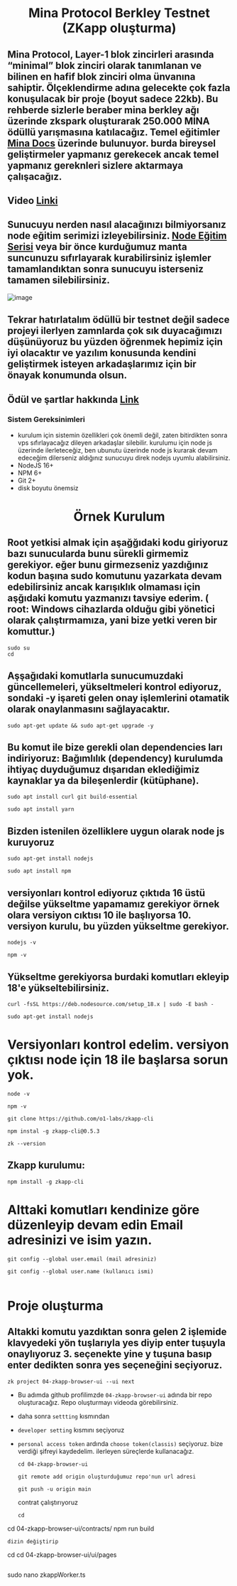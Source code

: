 <h1 align="center">Mina Protocol Berkley Testnet (ZKapp oluşturma)

## Mina Protocol, Layer-1 blok zincirleri arasında “minimal” blok zinciri olarak tanımlanan ve bilinen en hafif blok zinciri olma ünvanına sahiptir. Ölçeklendirme adına gelecekte çok fazla konuşulacak bir proje (boyut sadece 22kb). Bu rehberde sizlerle beraber mina berkley ağı üzerinde zkspark oluşturarak 250.000 MİNA ödüllü yarışmasına katılacağız. Temel eğitimler [Mina Docs](https://docs.minaprotocol.com/zkapps/tutorials/hello-world) üzerinde bulunuyor. burda bireysel geliştirmeler yapmanız gerekecek ancak temel yapmanız gereknleri sizlere aktarmaya çalışacağız.

## Video [Linki](https://youtu.be/62I0tvTnEfQ) 

## Sunucuyu nerden nasıl alacağınızı bilmiyorsanız node eğitim serimizi izleyebilirsiniz. [Node Eğitim Serisi](https://www.youtube.com/playlist?list=PLKxGUfdcj7MVXls2OvTpwx6CnpVJN685w) veya bir önce kurduğumuz manta suncunuzu sıfırlayarak kurabilirsiniz işlemler tamamlandıktan sonra sunucuyu isterseniz tamamen silebilirsiniz. 
 
![image](https://docs.minaprotocol.com/img/homepage/zkapp_developers.png)
## Tekrar hatırlatalım ödüllü bir testnet değil sadece projeyi ilerlyen zamnlarda çok sık duyacağımızı düşünüyoruz bu yüzden öğrenmek hepimiz için iyi olacaktır ve yazılım konusunda kendini geliştirmek isteyen arkadaşlarımız için bir önayak konumunda olsun.
  
## Ödül ve şartlar hakkında [Link](https://minaprotocol.com/blog/zkspark-cohort0)
  
### Sistem Gereksinimleri
 - kurulum için sistemin özellikleri çok önemli değil, zaten bitirdikten sonra vps sıfırlayacağız dileyen arkadaşlar silebilir. kurulumu için node js üzerinde ilerleteceğiz, ben ubunutu üzerinde node js kurarak devam edeceğim dilerseniz aldığınız sunucuyu direk nodejs uyumlu alabilirsiniz.
 - NodeJS 16+
 - NPM 6+
 - Git 2+
 - disk boyutu önemsiz

<h1 align="center">Örnek Kurulum
  

  ## Root yetkisi almak için aşağğıdaki kodu giriyoruz bazı sunucularda bunu sürekli girmemiz gerekiyor. eğer bunu girmezseniz yazdığınız kodun başına sudo komutunu yazarkata devam edebilirsiniz ancak karışıklık olmaması için aşğıdaki komutu yazmanızı tavsiye ederim. ( root: Windows cihazlarda olduğu gibi yönetici olarak çalıştırmamıza, yani bize yetki veren bir komuttur.)
  ```
  sudo su
  cd
  ```

 ## Aşşağıdaki komutlarla sunucumuzdaki güncellemeleri, yükseltmeleri kontrol ediyoruz, sondaki -y işareti gelen onay işlemlerini otamatik olarak onaylanmasını sağlayacaktır.

  ```
 sudo apt-get update && sudo apt-get upgrade -y
  ```

 ## Bu komut ile bize gerekli olan dependencies ları indiriyoruz: Bağımlılık (dependency) kurulumda ihtiyaç duyduğumuz dışarıdan eklediğimiz kaynaklar ya da bileşenlerdir (kütüphane).

 ```
sudo apt install curl git build-essential 
 ```
   ```
sudo apt install yarn
   ```
  ## Bizden istenilen özelliklere uygun olarak node js kuruyoruz
   ```
sudo apt-get install nodejs
 ```
```
sudo apt install npm
```
 ## versiyonları kontrol ediyoruz çıktıda 16 üstü değilse yükseltme yapamamız gerekiyor örnek olara versiyon cıktısı 10 ile başlıyorsa 10. versiyon kurulu, bu yüzden yükseltme gerekiyor.
```
nodejs -v
```

```
npm -v
```
 
  
   ## Yükseltme gerekiyorsa burdaki komutları ekleyip 18'e yükseltebilirsiniz.
   
   ```
   curl -fsSL https://deb.nodesource.com/setup_18.x | sudo -E bash -
```
   ```
sudo apt-get install nodejs
```
# Versiyonları kontrol edelim. versiyon çıktısı node için 18 ile başlarsa sorun yok.

```
node -v
```

```
npm -v
```
   ```
  git clone https://github.com/o1-labs/zkapp-cli
   ```
   ```
  npm instal -g zkapp-cli@0.5.3
   ```
  ```
  zk --version
   ```

## Zkapp kurulumu:
  
  ```
  npm install -g zkapp-cli
  ```
# Alttaki komutları kendinize göre düzenleyip devam edin Email adresinizi ve isim yazın.

```
git config --global user.email (mail adresiniz)
```
  
```
git config --global user.name (kullanıcı ismi)
  
```
  
  # Proje oluşturma
  ## Altakki komutu yazdıktan sonra gelen 2 işlemide klavyedeki yön tuşlarıyla yes diyip enter tuşuyla onaylıyoruz 3. seçenekte yine y tuşuna basıp enter dedikten sonra yes seçeneğini seçiyoruz.
  
  ```
  zk project 04-zkapp-browser-ui --ui next
  ```
  - Bu adımda github profilimzde ``` 04-zkapp-browser-ui ``` adında bir repo oluşturacağız. Repo oluşturmayı videoda görebilirsiniz.
  - daha sonra ``` settting ``` kısmından 
-  ``` developer setting ```  kısmını seçiyoruz
- ``` personal access token ```  ardında ``` choose token(classis) ``` seçiyoruz.
bize verdiği şifreyi kaydedelim. ilerleyen süreçlerde kullanacağız.
  ```
  cd 04-zkapp-browser-ui
  ```
  ```
  git remote add origin oluşturduğumuz repo'nun url adresi
  ```
  ```
  git push -u origin main
  ```
  contrat çalıştırıyoruz
  
  ```
  cd
cd 04-zkapp-browser-ui/contracts/
npm run build
  ```
  dizin değiştirip
  ```
  cd
cd 04-zkapp-browser-ui/ui/pages
  ```
  ```
  sudo nano zkappWorker.ts
```

  

  
  
